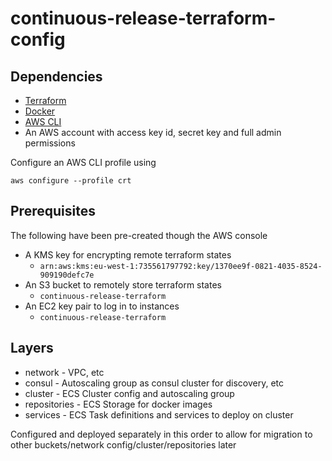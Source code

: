 # continuous-release-terraform-config

## Dependencies

- [Terraform](https://www.terraform.io/downloads.html)
- [Docker](https://www.docker.com/products/docker)
- [AWS CLI](http://docs.aws.amazon.com/cli/latest/userguide/installing.html)
- An AWS account with access key id, secret key and full admin permissions

Configure an AWS CLI profile using

```
aws configure --profile crt
```

## Prerequisites

The following have been pre-created though the AWS console

- A KMS key for encrypting remote terraform states
  - `arn:aws:kms:eu-west-1:735561797792:key/1370ee9f-0821-4035-8524-909190defc7e`
- An S3 bucket to remotely store terraform states
  - `continuous-release-terraform`
- An EC2 key pair to log in to instances
  - `continuous-release-terraform`

## Layers

- network - VPC, etc
- consul - Autoscaling group as consul cluster for discovery, etc
- cluster - ECS Cluster config and autoscaling group
- repositories - ECS Storage for docker images
- services - ECS Task definitions and services to deploy on cluster

Configured and deployed separately in this order to allow for migration to other buckets/network config/cluster/repositories later
